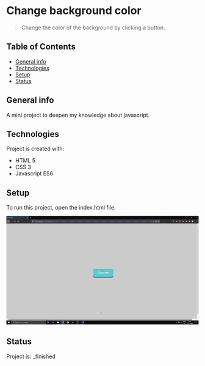 # Change background color
> Change the color of the background by clicking a button.

## Table of Contents
* [General info](#general-info)
* [Technologies](#technologies)
* [Setup](#setup)
* [Status](#status)

## General info
A mini project to deepen my knowledge about javascript.
	
## Technologies
Project is created with:
* HTML 5
* CSS 3
* Javascript ES6
	
## Setup
To run this project, open the index.html file.

![demo](/demo/changeBackgroundColor.gif)

## Status
Project is:  _finished
